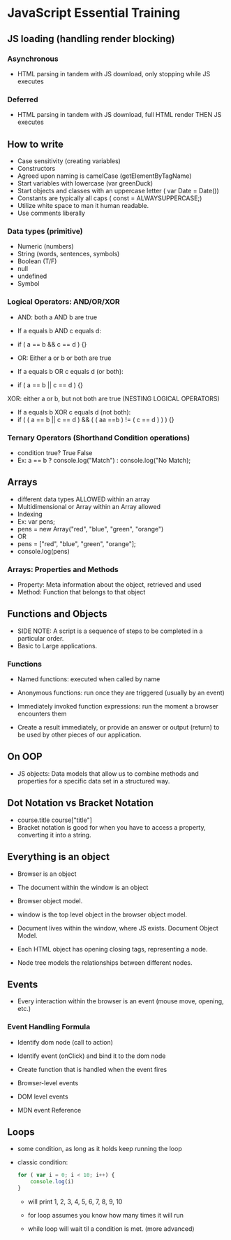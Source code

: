 # JavaScript Essential Training

## JS loading (handling render blocking)

### Asynchronous
- HTML parsing in tandem with JS download, only stopping while JS executes

### Deferred
- HTML parsing in tandem with JS download, full HTML render THEN JS executes

## How to write

- Case sensitivity (creating variables)
- Constructors
- Agreed upon naming is camelCase (getElementByTagName)
- Start variables with lowercase (var greenDuck)
- Start objects and classes with an uppercase letter ( var Date = Date())
- Constants are typically all caps ( const = ALWAYSUPPERCASE;)
- Utilize white space to man it human readable. 
- Use comments liberally

### Data types (primitive)

- Numeric (numbers)
- String (words, sentences, symbols)
- Boolean (T/F)
- null
- undefined
- Symbol

### Logical Operators: AND/OR/XOR

- AND: both a AND b are true
- If a equals b AND c equals d:
- if ( a == b && c == d ) {}


- OR: Either a or b or both are true
- If a equals b OR c equals d (or both):
- if ( a == b || c == d ) {}

XOR: either a or b, but not both are true (NESTING LOGICAL OPERATORS)
- If a equals b XOR c equals d (not both):
- if ( ( a == b || c == d )  && ( ( aa ==b ) != ( c == d ) ) ) {}

### Ternary Operators (Shorthand Condition operations)
- condition true?           True                   False
- Ex: a == b ? console.log("Match") : console.log("No Match);

## Arrays
- different data types ALLOWED within an array
- Multidimensional or Array within an Array allowed
- Indexing
- Ex: var pens;
- pens = new Array("red", "blue", "green", "orange")
- OR
- pens = ["red", "blue", "green", "orange"];
- console.log(pens)

### Arrays: Properties and Methods

- Property: Meta information about the object, retrieved and used
- Method: Function that belongs to that object


## Functions and Objects

- SIDE NOTE: A script is a sequence of steps to be completed in a particular order. 
- Basic to Large applications. 

### Functions 

- Named functions: executed when called by name
- Anonymous functions: run once they are triggered (usually by an event)
- Immediately invoked function expressions: run the moment a browser encounters them


- Create a result immediately, or provide an answer or output (return) to be used by other pieces of our application.

## On OOP

- JS objects: Data models that allow us to combine methods and properties for a specific data set in a structured way.


## Dot Notation vs Bracket Notation

- course.title      course["title"]
- Bracket notation is good for when you have to access a property, converting it into a string. 


## Everything is an object

- Browser is an object
- The document within the window is an object
- Browser object model. 
- window is the top level object in the browser object model. 

- Document lives within the window, where JS exists. Document Object Model. 
- Each HTML object has opening closing tags, representing a node. 
- Node tree models the relationships between different nodes. 


## Events

- Every interaction within the browser is an event (mouse move, opening, etc.)

### Event Handling Formula

- Identify dom node (call to action)
- Identify event (onClick) and bind it to the dom node
- Create function that is handled when the event fires 

- Browser-level events
- DOM level events
- MDN event Reference


## Loops

- some condition, as long as it holds keep running the loop
- classic condition:

    ```js
    for ( var i = 0; i < 10; i++) {
        console.log(i)
    }
    ```
    - will print 1, 2, 3, 4, 5, 6, 7, 8, 9, 10

    - for loop assumes you know how many times it will run
    - while loop will wait til a condition is met. (more advanced)
